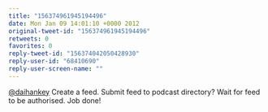 ```yaml
---
title: "156374961945194496"
date: Mon Jan 09 14:01:10 +0000 2012
original-tweet-id: "156374961945194496"
retweets: 0
favorites: 0
reply-tweet-id: "156374042050428930"
reply-user-id: "68410690"
reply-user-screen-name: ""
---
```

<a href="https://twitter.com/daihankey">@daihankey</a> Create a feed. Submit feed to podcast directory? Wait for feed to be authorised. Job done!
